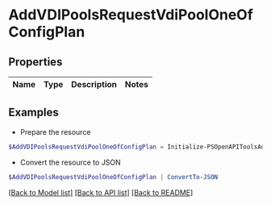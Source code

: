 # AddVDIPoolsRequestVdiPoolOneOfConfigPlan
## Properties

Name | Type | Description | Notes
------------ | ------------- | ------------- | -------------

## Examples

- Prepare the resource
```powershell
$AddVDIPoolsRequestVdiPoolOneOfConfigPlan = Initialize-PSOpenAPIToolsAddVDIPoolsRequestVdiPoolOneOfConfigPlan 
```

- Convert the resource to JSON
```powershell
$AddVDIPoolsRequestVdiPoolOneOfConfigPlan | ConvertTo-JSON
```

[[Back to Model list]](../README.md#documentation-for-models) [[Back to API list]](../README.md#documentation-for-api-endpoints) [[Back to README]](../README.md)

